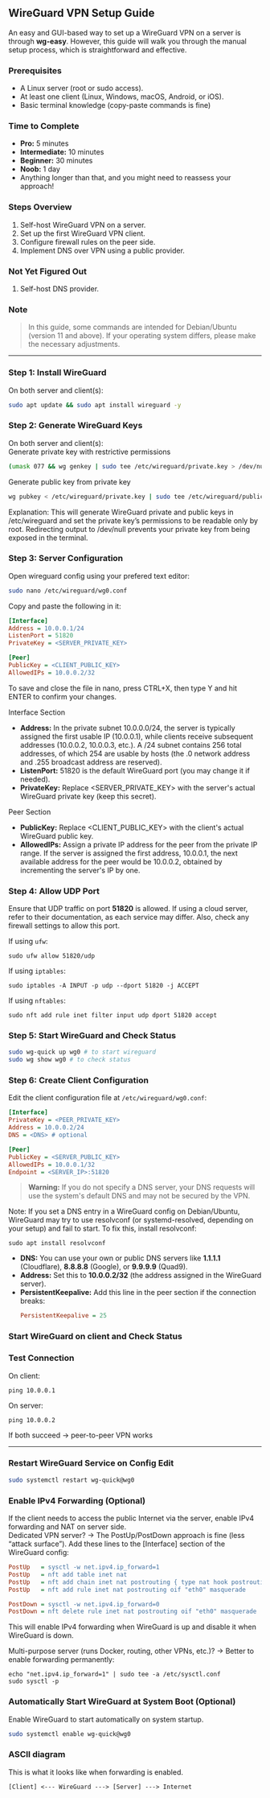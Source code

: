 ## WireGuard VPN Setup Guide

An easy and GUI-based way to set up a WireGuard VPN on a server is through **wg-easy**. However, this guide will walk you through the manual setup process, which is straightforward and effective.

### Prerequisites
- A Linux server (root or sudo access).
- At least one client (Linux, Windows, macOS, Android, or iOS).
- Basic terminal knowledge (copy-paste commands is fine)

### Time to Complete
- **Pro:** 5 minutes
- **Intermediate:** 10 minutes
- **Beginner:** 30 minutes
- **Noob:** 1 day
- Anything longer than that, and you might need to reassess your approach!

### Steps Overview
1. Self-host WireGuard VPN on a server.
2. Set up the first WireGuard VPN client.
3. Configure firewall rules on the peer side.
4. Implement DNS over VPN using a public provider.

### Not Yet Figured Out
1. Self-host DNS provider.

### Note
> In this guide, some commands are intended for Debian/Ubuntu (version 11 and above). If your operating system differs, please make the necessary adjustments.

---

### Step 1: Install WireGuard
On both server and client(s):
```bash
sudo apt update && sudo apt install wireguard -y
```

### Step 2: Generate WireGuard Keys
On both server and client(s):  
Generate private key with restrictive permissions
```bash
(umask 077 && wg genkey | sudo tee /etc/wireguard/private.key > /dev/null)
```
Generate public key from private key
```bash
wg pubkey < /etc/wireguard/private.key | sudo tee /etc/wireguard/public.key > /dev/null
```
Explanation:
This will generate WireGuard private and public keys in /etc/wireguard and set the private key’s permissions to be readable only by root.
Redirecting output to /dev/null prevents your private key from being exposed in the terminal.

### Step 3: Server Configuration
Open wireguard config using your prefered text editor:
```bash
sudo nano /etc/wireguard/wg0.conf
```
Copy and paste the following in it:
```ini
[Interface]
Address = 10.0.0.1/24
ListenPort = 51820
PrivateKey = <SERVER_PRIVATE_KEY>

[Peer]
PublicKey = <CLIENT_PUBLIC_KEY>
AllowedIPs = 10.0.0.2/32
```
To save and close the file in nano, press CTRL+X, then type Y and hit ENTER to confirm your changes.

Interface Section
- **Address:** In the private subnet 10.0.0.0/24, the server is typically assigned the first usable IP (10.0.0.1), while clients receive subsequent addresses (10.0.0.2, 10.0.0.3, etc.). A /24 subnet contains 256 total addresses, of which 254 are usable by hosts (the .0 network address and .255 broadcast address are reserved).
- **ListenPort:** 51820 is the default WireGuard port (you may change it if needed).
- **PrivateKey:** Replace <SERVER_PRIVATE_KEY> with the server's actual WireGuard private key (keep this secret).

Peer Section
- **PublicKey:** Replace <CLIENT_PUBLIC_KEY> with the client's actual WireGuard public key.
- **AllowedIPs:** Assign a private IP address for the peer from the private IP range. If the server is assigned the first address, 10.0.0.1, the next available address for the peer would be 10.0.0.2, obtained by incrementing the server's IP by one.


### Step 4: Allow UDP Port
Ensure that UDP traffic on port **51820** is allowed. If using a cloud server, refer to their documentation, as each service may differ. Also, check any firewall settings to allow this port.  

If using `ufw`:
```
sudo ufw allow 51820/udp
```
If using `iptables`:
```
sudo iptables -A INPUT -p udp --dport 51820 -j ACCEPT
```
If using `nftables`:
```
sudo nft add rule inet filter input udp dport 51820 accept
```

### Step 5: Start WireGuard and Check Status
```bash
sudo wg-quick up wg0 # to start wireguard
sudo wg show wg0 # to check status
```

### Step 6: Create Client Configuration
Edit the client configuration file at `/etc/wireguard/wg0.conf`:
```ini
[Interface]
PrivateKey = <PEER_PRIVATE_KEY>
Address = 10.0.0.2/24
DNS = <DNS> # optional

[Peer]
PublicKey = <SERVER_PUBLIC_KEY>
AllowedIPs = 10.0.0.1/32
Endpoint = <SERVER_IP>:51820
```
> **Warning:** If you do not specify a DNS server, your DNS requests will use the system's default DNS and may not be secured by the VPN.

Note: If you set a DNS entry in a WireGuard config on Debian/Ubuntu, WireGuard may try to use resolvconf (or systemd-resolved, depending on your setup) and fail to start. To fix this, install resolvconf:
```
sudo apt install resolvconf
```
- **DNS:** You can use your own or public DNS servers like **1.1.1.1** (Cloudflare), **8.8.8.8** (Google), or **9.9.9.9** (Quad9).
- **Address:** Set this to **10.0.0.2/32** (the address assigned in the WireGuard server).
- **PersistentKeepalive:** Add this line in the peer section if the connection breaks:
  ```ini
  PersistentKeepalive = 25
  ```
### Start WireGuard on client and Check Status

### Test Connection
On client:
```
ping 10.0.0.1
```
On server:
```
ping 10.0.0.2
```
If both succeed → peer-to-peer VPN works

---

### Restart WireGuard Service on Config Edit
```bash
sudo systemctl restart wg-quick@wg0
```

### Enable IPv4 Forwarding (Optional)
If the client needs to access the public Internet via the server, enable IPv4 forwarding and NAT on server side.  
Dedicated VPN server? → The PostUp/PostDown approach is fine (less “attack surface”).
Add these lines to the [Interface] section of the WireGuard config:
```ini
PostUp   = sysctl -w net.ipv4.ip_forward=1
PostUp   = nft add table inet nat
PostUp   = nft add chain inet nat postrouting { type nat hook postrouting priority 100 \; }
PostUp   = nft add rule inet nat postrouting oif "eth0" masquerade

PostDown = sysctl -w net.ipv4.ip_forward=0
PostDown = nft delete rule inet nat postrouting oif "eth0" masquerade
```
This will enable IPv4 forwarding when WireGuard is up and disable it when WireGuard is down.  

Multi-purpose server (runs Docker, routing, other VPNs, etc.)? → Better to enable forwarding permanently:
```
echo "net.ipv4.ip_forward=1" | sudo tee -a /etc/sysctl.conf
sudo sysctl -p
```

### Automatically Start WireGuard at System Boot (Optional)
Enable WireGuard to start automatically on system startup.
```bash
sudo systemctl enable wg-quick@wg0
```

### ASCII diagram
This is what it looks like when forwarding is enabled.
```
[Client] <--- WireGuard ---> [Server] ---> Internet
```
